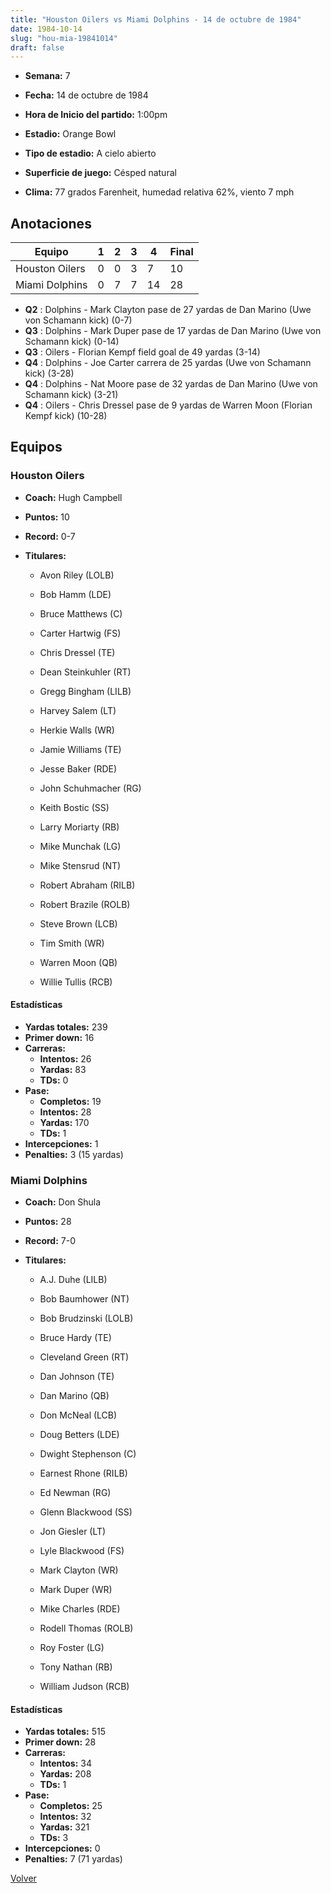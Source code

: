 ```yaml
---
title: "Houston Oilers vs Miami Dolphins - 14 de octubre de 1984"
date: 1984-10-14
slug: "hou-mia-19841014"
draft: false
---
```


* **Semana:** 7
* **Fecha:** 14 de octubre de 1984

* **Hora de Inicio del partido:** 1:00pm
* **Estadio:** Orange Bowl
* **Tipo de estadio:** A cielo abierto
* **Superficie de juego:** Césped natural
* **Clima:** 77 grados Farenheit, humedad relativa 62%, viento 7 mph





## Anotaciones
| Equipo | 1 | 2 | 3 | 4 | Final |
|--------|---|---|---|---|-------|
| Houston Oilers  | 0 | 0 | 3 | 7  | 10 |
| Miami Dolphins  | 0 | 7 | 7 | 14  | 28 |
* **Q2** : Dolphins - Mark Clayton pase de 27 yardas de Dan Marino (Uwe von Schamann kick) (0-7)
* **Q3** : Dolphins - Mark Duper pase de 17 yardas de Dan Marino (Uwe von Schamann kick) (0-14)
* **Q3** : Oilers - Florian Kempf field goal de 49 yardas (3-14)
* **Q4** : Dolphins - Joe Carter carrera de 25 yardas (Uwe von Schamann kick) (3-28)
* **Q4** : Dolphins - Nat Moore pase de 32 yardas de Dan Marino (Uwe von Schamann kick) (3-21)
* **Q4** : Oilers - Chris Dressel pase de 9 yardas de Warren Moon (Florian Kempf kick) (10-28)


## Equipos


### Houston Oilers
* **Coach:** Hugh Campbell
* **Puntos:** 10
* **Record:** 0-7
* **Titulares:** 

  * Avon Riley (LOLB) 

  * Bob Hamm (LDE) 

  * Bruce Matthews (C) 

  * Carter Hartwig (FS) 

  * Chris Dressel (TE) 

  * Dean Steinkuhler (RT) 

  * Gregg Bingham (LILB) 

  * Harvey Salem (LT) 

  * Herkie Walls (WR) 

  * Jamie Williams (TE) 

  * Jesse Baker (RDE) 

  * John Schuhmacher (RG) 

  * Keith Bostic (SS) 

  * Larry Moriarty (RB) 

  * Mike Munchak (LG) 

  * Mike Stensrud (NT) 

  * Robert Abraham (RILB) 

  * Robert Brazile (ROLB) 

  * Steve Brown (LCB) 

  * Tim Smith (WR) 

  * Warren Moon (QB) 

  * Willie Tullis (RCB) 

#### Estadísticas
* **Yardas totales:** 239
* **Primer down:** 16
* **Carreras:**
  * **Intentos:** 26
  * **Yardas:** 83
  * **TDs:** 0
* **Pase:**
  * **Completos:** 19
  * **Intentos:** 28
  * **Yardas:** 170
  * **TDs:** 1
* **Intercepciones:** 1
* **Penalties:** 3 (15 yardas)

### Miami Dolphins
* **Coach:** Don Shula
* **Puntos:** 28
* **Record:** 7-0
* **Titulares:** 

  * A.J. Duhe (LILB) 

  * Bob Baumhower (NT) 

  * Bob Brudzinski (LOLB) 

  * Bruce Hardy (TE) 

  * Cleveland Green (RT) 

  * Dan Johnson (TE) 

  * Dan Marino (QB) 

  * Don McNeal (LCB) 

  * Doug Betters (LDE) 

  * Dwight Stephenson (C) 

  * Earnest Rhone (RILB) 

  * Ed Newman (RG) 

  * Glenn Blackwood (SS) 

  * Jon Giesler (LT) 

  * Lyle Blackwood (FS) 

  * Mark Clayton (WR) 

  * Mark Duper (WR) 

  * Mike Charles (RDE) 

  * Rodell Thomas (ROLB) 

  * Roy Foster (LG) 

  * Tony Nathan (RB) 

  * William Judson (RCB) 

#### Estadísticas
* **Yardas totales:** 515
* **Primer down:** 28
* **Carreras:**
  * **Intentos:** 34
  * **Yardas:** 208
  * **TDs:** 1
* **Pase:**
  * **Completos:** 25
  * **Intentos:** 32
  * **Yardas:** 321
  * **TDs:** 3
* **Intercepciones:** 0
* **Penalties:** 7 (71 yardas)


[Volver](/historia/1984)
